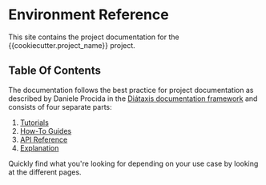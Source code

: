 # Environment Reference

This site contains the project documentation for the
{{cookiecutter.project_name}} project.

## Table Of Contents

The documentation follows the best practice for
project documentation as described by Daniele Procida
in the [Diátaxis documentation framework](https://diataxis.fr/)
and consists of four separate parts:

1. [Tutorials](tutorials.md)
2. [How-To Guides](how-to-guides.md)
3. [API Reference](api-reference.md)
4. [Explanation](explanation.md)

Quickly find what you're looking for depending on
your use case by looking at the different pages.